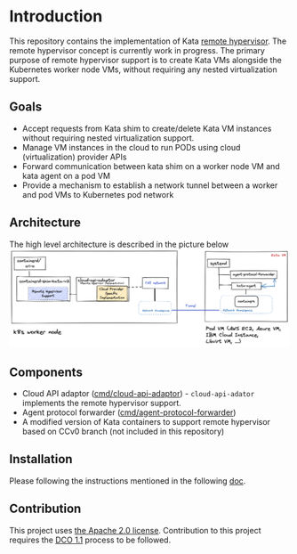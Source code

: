 # Introduction

This repository contains the  implementation of Kata [remote hypervisor](https://github.com/kata-containers/kata-containers/tree/CCv0).
The remote hypervisor concept is currently work in progress. The primary purpose of remote hypervisor support is to create
Kata VMs alongside the Kubernetes worker node VMs, without requiring any nested virtualization support.

## Goals

* Accept requests from Kata shim to create/delete Kata VM instances without requiring nested virtualization support.
* Manage VM instances in the cloud to run PODs using cloud (virtualization) provider APIs
* Forward communication between kata shim on a worker node VM and kata agent on a pod VM
* Provide a mechanism to establish a network tunnel between a worker and pod VMs to Kubernetes pod network

## Architecture

The high level architecture is described in the picture below
![Architecture](./docs/architecture.png)

## Components

* Cloud API adaptor ([cmd/cloud-api-adaptor](./cmd/cloud-api-adaptor)) - `cloud-api-adator` implements the remote hypervisor support.
* Agent protocol forwarder ([cmd/agent-protocol-forwarder](./cmd/agent-protocol-forwarder))
* A modified version of Kata containers to support remote hypervisor based on CCv0 branch (not included in this repository)

## Installation

Please following the instructions mentioned in the following [doc](install/README.md).

## Contribution

This project uses [the Apache 2.0 license](./LICENSE). Contribution to this project requires the [DCO 1.1](./DCO1.1.txt) process to be followed.
